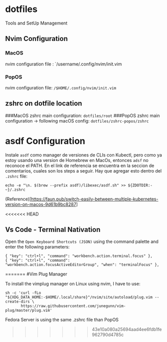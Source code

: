 # dotfiles
Tools and SetUp Management

## Nvim Configuration

### MacOS
nvim configuration file : `/username/.config/nvim/init.vim
### PopOS 
nvim configuration file: `/$HOME/.config/nvim/init.vim`

## zshrc on dotfile location

###MacOS
zshrc main configuration: `dotfiles/root`
###PopOS
zshrc main configuration -> following macOS config: `dotfiles/zshrc-popos/zshrc`

# asdf Configuration
Instale `asdf` como manager de versiones de CLIs con Kubectl, pero como ya estoy usando una version de Homebrew en MacOs, entonces `adsf` no reconoce el PATH. En el link de referencia se encuentra en la seccion de comentarios, cuales son los steps a seguir. Hay que agregar esto dentro del `.zshrc` file: 

```shell
echo -e "\n. $(brew --prefix asdf)/libexec/asdf.sh" >> ${ZDOTDIR:-~}/.zshrc

```
(Reference)[https://faun.pub/switch-easily-between-multiple-kubernetes-version-on-macos-9d61b9bc8287]

<<<<<<< HEAD
## Vs Code - Terminal Nativation 

Open the `Open Keyboard Shortcuts (JSON)` using the command palette and enter the following parameters:

```
{ "key": "ctrl+l", "command": "workbench.action.terminal.focus" },
{ "key": "ctrl+l", "command": "workbench.action.focusActiveEditorGroup", "when": "terminalFocus" },
```
=======
#Vim Plug Manager

To install the vimplug manager on Linux using nvim, I have to use:

```
sh -c 'curl -fLo "${XDG_DATA_HOME:-$HOME/.local/share}"/nvim/site/autoload/plug.vim --create-dirs \
       https://raw.githubusercontent.com/junegunn/vim-plug/master/plug.vim'
```

Fedora Server is using the same .zshrc file than PopOS
>>>>>>> 43e10a080a25694aad4ee6fdb1fe962790d4785c
